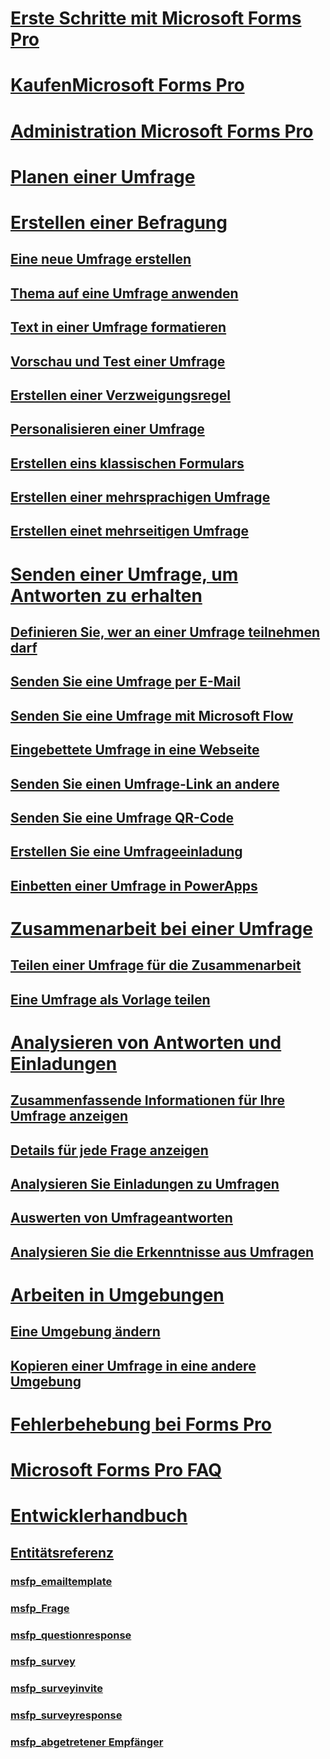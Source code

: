 # [Erste Schritte mit Microsoft Forms Pro](get-started.md) 

# [KaufenMicrosoft Forms Pro](purchase.md)

# [Administration Microsoft Forms Pro](administer.md)

# [Planen einer Umfrage](plan-survey.md)

# [Erstellen einer Befragung](create-survey.md)
## [Eine neue Umfrage erstellen](create-new-survey.md)
## [Thema auf eine Umfrage anwenden](apply-theme.md)  
## [Text in einer Umfrage formatieren](survey-text-format.md)
## [Vorschau und Test einer Umfrage](preview-test-survey.md) 
## [Erstellen einer Verzweigungsregel](create-branching-rule.md) 
## [Personalisieren einer Umfrage](personalize-survey.md)
## [Erstellen eins klassischen Formulars](create-classic-form.md)
## [Erstellen einer mehrsprachigen Umfrage](create-multilingual-survey.md)
## [Erstellen einet mehrseitigen Umfrage](create-multipage-survey.md)

# [Senden einer Umfrage, um Antworten zu erhalten](send-survey.md)
## [Definieren Sie, wer an einer Umfrage teilnehmen darf](invite-settings.md)  
## [Senden Sie eine Umfrage per E-Mail](send-survey-email.md)  
## [Senden Sie eine Umfrage mit Microsoft Flow](send-survey-microsoft-flow.md)  
## [Eingebettete Umfrage in eine Webseite](embed-web-page.md)  
## [Senden Sie einen Umfrage-Link an andere](send-survey-link.md)  
## [Senden Sie eine Umfrage QR-Code](send-survey-qrcode.md)  
## [Erstellen Sie eine Umfrageeinladung](create-survey-invite.md)
## [Einbetten einer Umfrage in PowerApps](embed-survey-powerapps.md)

# [Zusammenarbeit bei einer Umfrage](collaborate-survey.md)  
## [Teilen einer Umfrage für die Zusammenarbeit](share-survey-collaborate.md)  
## [Eine Umfrage als Vorlage teilen](share-survey-template.md)  

# [Analysieren von Antworten und Einladungen](analyze-responses-invites.md)  
## [Zusammenfassende Informationen für Ihre Umfrage anzeigen](view-summary-information.md)  
## [Details für jede Frage anzeigen](view-details-each-question.md)  
## [Analysieren Sie Einladungen zu Umfragen](analyze-survey-invitations.md)  
## [Auswerten von Umfrageantworten](analyze-survey-responses.md)  
## [Analysieren Sie die Erkenntnisse aus Umfragen](analyze-survey-insights.md)  

# [Arbeiten in Umgebungen](choose-environment.md)
## [Eine Umgebung ändern](change-environment.md)
## [Kopieren einer Umfrage in eine andere Umgebung](copy-survey-environment.md)

# [Fehlerbehebung bei Forms Pro](troubleshoot.md)

# [Microsoft Forms Pro FAQ](mfp-faq.md)

# [Entwicklerhandbuch](developer/developer-guide.md)
## [Entitätsreferenz](developer/forms-pro-reference.md)
### [msfp_emailtemplate](developer/reference/entities/msfp_emailtemplate.md)
### [msfp_Frage](developer/reference/entities/msfp_question.md)
### [msfp_questionresponse](developer/reference/entities/msfp_questionresponse.md)
### [msfp_survey](developer/reference/entities/msfp_survey.md)
### [msfp_surveyinvite](developer/reference/entities/msfp_surveyinvite.md)
### [msfp_surveyresponse](developer/reference/entities/msfp_surveyresponse.md)
### [msfp_abgetretener Empfänger](developer/reference/entities/msfp_unsubscribedrecipient.md)
